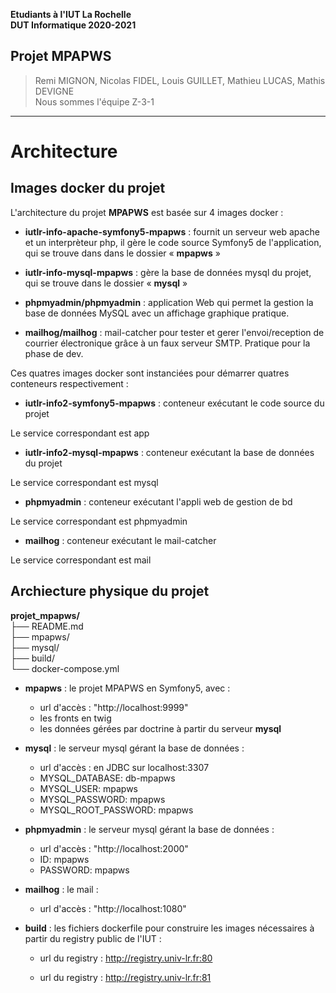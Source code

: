 **Etudiants à l'IUT La Rochelle**   
**DUT Informatique 2020-2021**

**Projet MPAPWS**   
---
> Remi MIGNON, Nicolas FIDEL, Louis GUILLET, Mathieu LUCAS, Mathis DEVIGNE  
> Nous sommes l'équipe Z-3-1
--- 

# Architecture

## Images docker du projet 

L'architecture du projet **MPAPWS** est basée sur 4 images docker :  

* **iutlr-info-apache-symfony5-mpapws** : fournit un serveur web apache et un interprèteur php, il gère le code source Symfony5 de l'application, qui se trouve dans dans le dossier « **mpapws** »

* **iutlr-info-mysql-mpapws** : gère la base de données mysql du projet, qui se trouve dans le dossier « **mysql** »

* **phpmyadmin/phpmyadmin** : application Web qui permet la gestion la base de données MySQL avec un affichage graphique pratique.

* **mailhog/mailhog** : mail-catcher pour tester et gerer l'envoi/reception de courrier électronique grâce à un faux serveur SMTP. Pratique pour la phase de dev.

Ces quatres images docker sont instanciées pour démarrer quatres conteneurs respectivement :    
* **iutlr-info2-symfony5-mpapws** : conteneur exécutant le code source du projet 

Le service correspondant est app 
* **iutlr-info2-mysql-mpapws** : conteneur exécutant la base de données du projet 

Le service correspondant est mysql
* **phpmyadmin** : conteneur exécutant l'appli web de gestion de bd

Le service correspondant est phpmyadmin
* **mailhog** : conteneur exécutant le mail-catcher

Le service correspondant est mail

## Archiecture physique du projet

**projet_mpapws/**  
├── README.md     
├── mpapws/     
├── mysql/   
├── build/  
└── docker-compose.yml  

* **mpapws** : le projet MPAPWS en Symfony5, avec :
    * url d'accès : "http://localhost:9999" 
    * les fronts en twig
    * les données gérées par doctrine à partir du serveur **mysql**

* **mysql** : le serveur mysql gérant la base de données : 
    * url d'accès : en JDBC sur localhost:3307
    * MYSQL_DATABASE: db-mpapws
    * MYSQL_USER: mpapws
    * MYSQL_PASSWORD: mpapws
    * MYSQL_ROOT_PASSWORD: mpapws

* **phpmyadmin** : le serveur mysql gérant la base de données : 
    * url d'accès : "http://localhost:2000"
    * ID: mpapws
    * PASSWORD: mpapws

* **mailhog** : le mail : 
    * url d'accès : "http://localhost:1080"

* **build** : les fichiers dockerfile pour construire les images nécessaires à partir du registry public de l'IUT : 
    * url du registry : http://registry.univ-lr.fr:80 

    * url du registry : http://registry.univ-lr.fr:81
    



